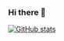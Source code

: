 ### Hi there 👋

[![GitHub stats](https://github-readme-stats.vercel.app/api?username=ntoskrnl7)](https://github.com/anuraghazra/github-readme-stats)

<!--
**ntoskrnl7/ntoskrnl7** is a ✨ _special_ ✨ repository because its `README.md` (this file) appears on your GitHub profile.
Here are some ideas to get you started:

- 🔭 I’m currently working on ...
- 🌱 I’m currently learning ...
- 👯 I’m looking to collaborate on ...
- 🤔 I’m looking for help with ...
- 💬 Ask me about ...
- 📫 How to reach me: ...
- 😄 Pronouns: ...
- ⚡ Fun fact: ...
-->
